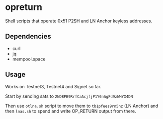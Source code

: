 # opreturn
Shell scripts that operate 0x51 P2SH and LN Anchor keyless addresses.

## Dependencies

 - curl
 - jq
 - mempool.space

## Usage

Works on Testnet3, Testnet4 and Signet so far.

Start by sending sats to `2ND8PB9RrfCaAcjfjP1Y6nAgFd9zWHYX4DN`

Then use `otlna.sh` script to move them to `tb1pfees9rn5nz` (LN Anchor) and then `lnas.sh` to spend and write OP_RETURN output from there.
